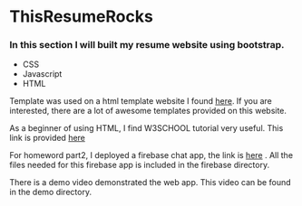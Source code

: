 # ThisResumeRocks

### In this section I will built my resume website using bootstrap. 


* CSS
* Javascript
* HTML

Template was used on a html template website I found [here](http://www.mobanwang.com/mb/special/jianlimoban/ "http://www.mobanwang.com/mb/special/jianlimoban/"). If you are interested, there are a lot of awesome templates provided on this website.

As a beginner of using HTML, I find W3SCHOOL tutorial very useful. This link is provided [here](https://www.w3schools.com/html/ "https://www.w3schools.com/html/")

For homeword part2, I deployed a firebase chat app, the link is [here](http://friendlychat-9ff4e.firebaseapp.com "http://friendlychat-9ff4e.firebaseapp.com") . All the files needed for this firebase app is included in the firebase directory.

There is a demo video demonstrated the web app. This video can be found in the demo directory.



